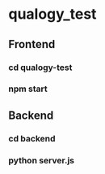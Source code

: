 # qualogy_test

## Frontend
### cd qualogy-test
### npm start


## Backend
### cd backend
### python server.js

